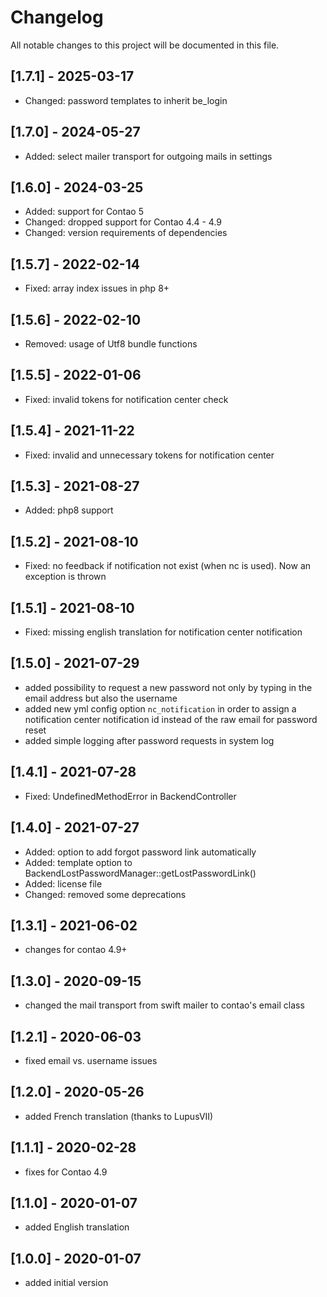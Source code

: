 # Changelog

All notable changes to this project will be documented in this file.

## [1.7.1] - 2025-03-17
- Changed: password templates to inherit be_login

## [1.7.0] - 2024-05-27
- Added: select mailer transport for outgoing mails in settings

## [1.6.0] - 2024-03-25
- Added: support for Contao 5
- Changed: dropped support for Contao 4.4 - 4.9
- Changed: version requirements of dependencies

## [1.5.7] - 2022-02-14

- Fixed: array index issues in php 8+

## [1.5.6] - 2022-02-10

- Removed: usage of Utf8 bundle functions

## [1.5.5] - 2022-01-06
- Fixed: invalid tokens for notification center check

## [1.5.4] - 2021-11-22
- Fixed: invalid and unnecessary tokens for notification center

## [1.5.3] - 2021-08-27

- Added: php8 support

## [1.5.2] - 2021-08-10

- Fixed: no feedback if notification not exist (when nc is used). Now an exception is thrown

## [1.5.1] - 2021-08-10

- Fixed: missing english translation for notification center notification

## [1.5.0] - 2021-07-29

- added possibility to request a new password not only by typing in the email address but also the username
- added new yml config option `nc_notification` in order to assign a notification center notification id instead of the
  raw email for password reset
- added simple logging after password requests in system log

## [1.4.1] - 2021-07-28

- Fixed: UndefinedMethodError in BackendController

## [1.4.0] - 2021-07-27

- Added: option to add forgot password link automatically
- Added: template option to BackendLostPasswordManager::getLostPasswordLink()
- Added: license file
- Changed: removed some deprecations

## [1.3.1] - 2021-06-02

- changes for contao 4.9+

## [1.3.0] - 2020-09-15

- changed the mail transport from swift mailer to contao's email class

## [1.2.1] - 2020-06-03

- fixed email vs. username issues

## [1.2.0] - 2020-05-26

- added French translation (thanks to LupusVII)

## [1.1.1] - 2020-02-28

- fixes for Contao 4.9

## [1.1.0] - 2020-01-07

- added English translation

## [1.0.0] - 2020-01-07

- added initial version
